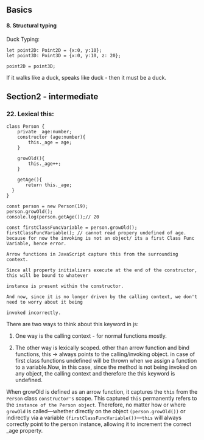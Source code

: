 ## Basics


#### 8. Structural typing

Duck Typing:
```
let point2D: Point2D = {x:0, y:10};
let point3D: Point3D = {x:0, y:10, z: 20};

point2D = point3D;
```

If it walks like a duck, speaks like duck - then it must be a duck.



## Section2 - intermediate

### 22. Lexical this:
```
class Person {
    private _age:number;
    constructor (age:number){
        this._age = age;
    }
    
    growOld(){
        this._age++;
    }
    
    getAge(){
       return this._age;
  } 
}

const person = new Person(19);
person.growOld();
console.log(person.getAge());// 20

const firstClassFuncVariable = person.growOld();
firstClassFuncVariable(); // cannot read propery undefined of age. because for now the invoking is not an object/ its a first Class Func Variable, hence error.

Arrow functions in JavaScript capture this from the surrounding context.

Since all property initializers execute at the end of the constructor, this will be bound to whatever

instance is present within the constructor.

And now, since it is no longer driven by the calling context, we don't need to worry about it being

invoked incorrectly.

```


There are two ways to think about this keyword in js:

1. One way is the calling context - for normal functions mostly.

2. The other way is lexically scoped. other than arrow function and bind functions,  this -> always points to the calling/invoking object. in case of first class functions undefined will be thrown when we assign a function to a variable.Now, in this case, since the method is not being invoked on any object, the calling context and therefore the this keyword is undefined.


When growOld is defined as an arrow function, it captures the `this` from the `Person` class `constructor's` scope. This captured `this` permanently refers to the `instance of the Person object`.  Therefore, no matter how or where `growOld` is called—whether directly on the object `(person.growOld())` or indirectly via a variable `(firstClassFuncVariable())`—`this` will always correctly point to the person instance, allowing it to increment the correct _age property.